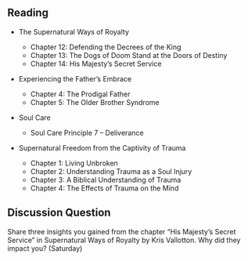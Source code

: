 ---
---
## Reading

- The Supernatural Ways of Royalty
  - Chapter 12: Defending the Decrees of the King
  - Chapter 13: The Dogs of Doom Stand at the Doors of Destiny
  - Chapter 14: His Majesty’s Secret Service

- Experiencing the Father’s Embrace
  - Chapter 4: The Prodigal Father
  - Chapter 5: The Older Brother Syndrome

- Soul Care
  - Soul Care Principle 7 – Deliverance

- Supernatural Freedom from the Captivity of Trauma
  - Chapter 1: Living Unbroken
  - Chapter 2: Understanding Trauma as a Soul Injury
  - Chapter 3: A Biblical Understanding of Trauma
  - Chapter 4: The Effects of Trauma on the Mind

## Discussion Question

Share three insights you gained from the chapter “His Majesty’s Secret Service” in Supernatural Ways of Royalty by Kris Vallotton. Why did they impact you? (Saturday)


